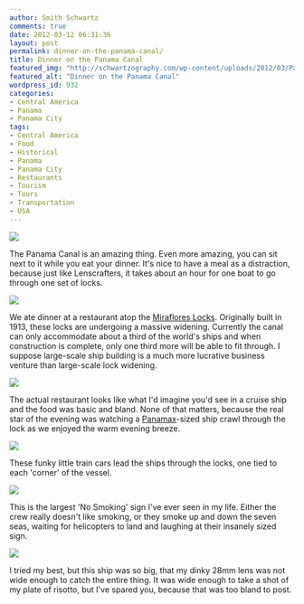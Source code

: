 ```yaml
---
author: Smith Schwartz
comments: true
date: 2012-03-12 06:31:36
layout: post
permalink: dinner-on-the-panama-canal/
title: Dinner on the Panama Canal
featured_img: "http://schwartzography.com/wp-content/uploads/2012/03/PanamaCanalDinner.jpg"
featured_alt: "Dinner on the Panama Canal"
wordpress_id: 932
categories:
- Central America
- Panama
- Panama City
tags:
- Central America
- Food
- Historical
- Panama
- Panama City
- Restaurants
- Tourism
- Tours
- Transportation
- USA
---
```


![](http://schwartzography.com/wp-content/uploads/2012/03/PanamaCanal06031201.jpg)

The Panama Canal is an amazing thing. Even more amazing, you can sit next to it while you eat your dinner. It's nice to have a meal as a distraction, because just like Lenscrafters, it takes about an hour for one boat to go through one set of locks.

![](http://schwartzography.com/wp-content/uploads/2012/03/PanamaCanal06031202.jpg)

We ate dinner at a restaurant atop the [Miraflores Locks](http://en.wikipedia.org/wiki/Miraflores_(Panama)). Originally built in 1913, these locks are undergoing a massive widening. Currently the canal can only accommodate about a third of the world's ships and when construction is complete, only one third more will be able to fit through. I suppose large-scale ship building is a much more lucrative business venture than large-scale lock widening. 

![](http://schwartzography.com/wp-content/uploads/2012/03/PanamaCanal06031204.jpg)

The actual restaurant looks like what I'd imagine you'd see in a cruise ship and the food was basic and bland. None of that matters, because the real star of the evening was watching a [Panamax](http://en.wikipedia.org/wiki/Panamax)-sized ship crawl through the lock as we enjoyed the warm evening breeze. 

![](http://schwartzography.com/wp-content/uploads/2012/03/PanamaCanal06031205.jpg)

These funky little train cars lead the ships through the locks, one tied to each 'corner' of the vessel. 

![](http://schwartzography.com/wp-content/uploads/2012/03/PanamaCanal06031207.jpg)

This is the largest 'No Smoking' sign I've ever seen in my life. Either the crew really doesn't like smoking, or they smoke up and down the seven seas, waiting for helicopters to land and laughing at their insanely sized sign.

![](http://schwartzography.com/wp-content/uploads/2012/03/PanamaCanal06031208.jpg)

I tried my best, but this ship was so big, that my dinky 28mm lens was not wide enough to catch the entire thing. It was wide enough to take a shot of my plate of risotto, but I've spared you, because that was too bland to post. 
